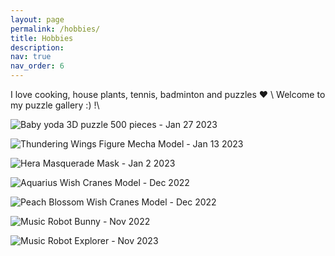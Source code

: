 ```yaml
---
layout: page
permalink: /hobbies/
title: Hobbies
description:
nav: true
nav_order: 6
---
```


I love cooking, house plants, tennis, badminton and puzzles :heart: \\
Welcome to my puzzle gallery :) !\\

![Baby yoda 3D puzzle 500 pieces - Jan 27 2023](/assets/images/yoda.jpeg)

![Thundering Wings Figure Mecha Model - Jan 13 2023](/assets/images/thundering_wings.jpeg)

![Hera Masquerade Mask - Jan 2 2023](/assets/images/hera.jpeg)

![Aquarius Wish Cranes Model - Dec 2022](/assets/images/aquarius_crane.jpeg)

![Peach Blossom Wish Cranes Model - Dec 2022](/assets/images/peach_crane.jpeg)

![Music Robot Bunny - Nov 2022](/assets/images/bunny.jpeg)

![Music Robot Explorer - Nov 2023](/assets/images/explorer.jpeg)